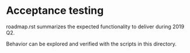 # Acceptance testing

roadmap.rst summarizes the expected functionality to deliver during 2019 Q2.

Behavior can be explored and verified with the scripts in this directory.

